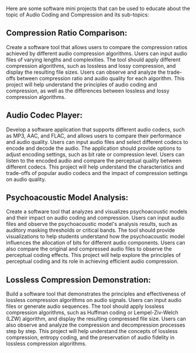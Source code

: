 Here are some software mini projects that can be used to educate about the topic of Audio Coding and Compression and its sub-topics:

## Compression Ratio Comparison:
 Create a software tool that allows users to compare the compression ratios achieved by different audio compression algorithms. Users can input audio files of varying lengths and complexities. The tool should apply different compression algorithms, such as lossless and lossy compression, and display the resulting file sizes. Users can observe and analyze the trade-offs between compression ratio and audio quality for each algorithm. This project will help understand the principles of audio coding and compression, as well as the differences between lossless and lossy compression algorithms.

## Audio Codec Player:
 Develop a software application that supports different audio codecs, such as MP3, AAC, and FLAC, and allows users to compare their performance and audio quality. Users can input audio files and select different codecs to encode and decode the audio. The application should provide options to adjust encoding settings, such as bit rate or compression level. Users can listen to the encoded audio and compare the perceptual quality between different codecs. This project will help understand the characteristics and trade-offs of popular audio codecs and the impact of compression settings on audio quality.

## Psychoacoustic Model Analysis:
 Create a software tool that analyzes and visualizes psychoacoustic models and their impact on audio coding and compression. Users can input audio files and observe the psychoacoustic model's analysis results, such as auditory masking thresholds or critical bands. The tool should provide visualizations to help students understand how the psychoacoustic model influences the allocation of bits for different audio components. Users can also compare the original and compressed audio files to observe the perceptual coding effects. This project will help explore the principles of perceptual coding and its role in achieving efficient audio compression.

## Lossless Compression Demonstration:
 Build a software tool that demonstrates the principles and effectiveness of lossless compression algorithms on audio signals. Users can input audio files or generate audio sequences. The tool should apply lossless compression algorithms, such as Huffman coding or Lempel-Ziv-Welch (LZW) algorithm, and display the resulting compressed file size. Users can also observe and analyze the compression and decompression processes step by step. This project will help understand the concepts of lossless compression, entropy coding, and the preservation of audio fidelity in lossless compression algorithms.
